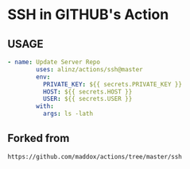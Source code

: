 # SSH in GITHUB's Action

## USAGE

```yml
- name: Update Server Repo
        uses: alinz/actions/ssh@master
        env:
          PRIVATE_KEY: ${{ secrets.PRIVATE_KEY }}
          HOST: ${{ secrets.HOST }}
          USER: ${{ secrets.USER }}
        with:
          args: ls -lath
```

## Forked from

`https://github.com/maddox/actions/tree/master/ssh`
